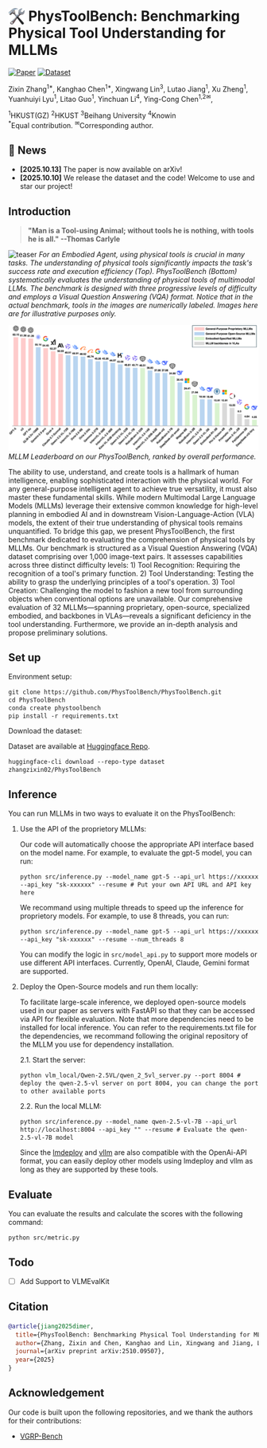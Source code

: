 # <img src="assets/hammer_and_wrench.png" style="height:1.2em; vertical-align:bottom;"/>&nbsp;PhysToolBench: Benchmarking Physical Tool Understanding for MLLMs

[![Paper](https://img.shields.io/badge/arXiv-Paper-b31b1b?logo=arxiv&logoColor=white)](https://arxiv.org/abs/2510.09507)
[![Dataset](https://img.shields.io/badge/🤗%20HuggingFace-Data%20-yellow)](https://huggingface.co/datasets/zhangzixin02/PhysToolBench)

Zixin Zhang<sup>1*</sup>,
Kanghao Chen<sup>1*</sup>,
Xingwang Lin<sup>3</sup>,
Lutao Jiang<sup>1</sup>,
Xu Zheng<sup>1</sup>,
Yuanhuiyi Lyu<sup>1</sup>,
Litao Guo<sup>1</sup>,
Yinchuan Li<sup>4</sup>,
Ying-Cong Chen<sup>1,2&#9993;</sup>,


<span class="author-block"><sup>1</sup>HKUST(GZ)</span>
<span class="author-block"><sup>2</sup>HKUST</span>
<span class="author-block"><sup>3</sup>Beihang University</span>
<span class="author-block"><sup>4</sup>Knowin</span><br>
<span class="author-block">
    <sup>*</sup>Equal contribution.
    <sup>&#9993;</sup>Corresponding author.
</span>


##  📢 News
- **[2025.10.13]** The paper is now available on arXiv!
- **[2025.10.10]** We release the dataset and the code! Welcome to use and star our project!

## Introduction
> **"Man is a Tool-using Animal; without tools he is nothing, with tools he is all." --Thomas Carlyle**

![teaser](assets/teaser.png) 
*For an Embodied Agent, using physical tools is crucial in many tasks. The understanding of physical tools significantly impacts the task's success rate and execution efficiency (Top). PhysToolBench (Bottom) systematically evaluates the understanding of physical tools of multimodal LLMs. The benchmark is designed with three progressive levels of difficulty and employs a Visual Question Answering (VQA) format. Notice that in the actual benchmark, tools in the images are numerically labeled. Images here are for illustrative purposes only.*


![result](assets/leaderboard.png)
*MLLM Leaderboard on our PhysToolBench, ranked by overall performance.*


The ability to use, understand, and create tools is a hallmark of human intelligence, enabling sophisticated interaction with the physical world. For any general-purpose intelligent agent to achieve true versatility, it must also master these fundamental skills. While modern Multimodal Large Language Models (MLLMs) leverage their extensive common knowledge for high-level planning in embodied AI and in downstream Vision-Language-Action (VLA) models, the extent of their true understanding of physical tools remains unquantified. To bridge this gap, we present PhysToolBench, the first benchmark dedicated to evaluating the comprehension of physical tools by MLLMs. Our benchmark is structured as a Visual Question Answering (VQA) dataset comprising over 1,000 image-text pairs. It assesses capabilities across three distinct difficulty levels: 1) Tool Recognition: Requiring the recognition of a tool's primary function. 2) Tool Understanding: Testing the ability to grasp the underlying principles of a tool's operation. 3) Tool Creation: Challenging the model to fashion a new tool from surrounding objects when conventional options are unavailable. Our comprehensive evaluation of 32 MLLMs—spanning proprietary, open-source, specialized embodied, and backbones in VLAs—reveals a significant deficiency in the tool understanding. Furthermore, we provide an in-depth analysis and propose preliminary solutions.




## Set up

Environment setup:
```shell
git clone https://github.com/PhysToolBench/PhysToolBench.git
cd PhysToolBench
conda create phystoolbench
pip install -r requirements.txt
```
Download the dataset:

Dataset are available at [Huggingface Repo](https://huggingface.co/datasets/zhangzixin02/PhysToolBench).
```shell
huggingface-cli download --repo-type dataset zhangzixin02/PhysToolBench
```


## Inference
You can run MLLMs in two ways to evaluate it on the PhysToolBench:
1. Use the API of the proprietory MLLMs:
    
    Our code will automatically choose the appropriate API interface based on the model name. 
    For example, to evaluate the gpt-5 model, you can run:
    ``` shell
    python src/inference.py --model_name gpt-5 --api_url https://xxxxxx --api_key "sk-xxxxxx" --resume # Put your own API URL and API key here
    ```
    We recommand using multiple threads to speed up the inference for proprietory models. For example, to use 8 threads, you can run:
    ``` shell
    python src/inference.py --model_name gpt-5 --api_url https://xxxxxx --api_key "sk-xxxxxx" --resume --num_threads 8
    ```
    You can modify the logic in `src/model_api.py` to support more models or use different API interfaces. Currently, OpenAI, Claude, Gemini format are supported. 
2. Deploy the Open-Source models and run them locally:

    To facilitate large-scale inference, we deployed open-source models used in our paper as servers with FastAPI so that they can be accessed via API for flexible evaluation. Note that more dependencies need to be installed for local inference. You can refer to the requirements.txt file for the dependencies, we recommand following the original repository of the MLLM you use for dependency installation.
    
    2.1. Start the server:
    ```shell
    python vlm_local/Qwen-2.5VL/qwen_2_5vl_server.py --port 8004 # deploy the qwen-2.5-vl server on port 8004, you can change the port to other available ports
    ```
    2.2. Run the local MLLM:
    ```shell
    python src/inference.py --model_name qwen-2.5-vl-7B --api_url http://localhost:8004 --api_key "" --resume # Evaluate the qwen-2.5-vl-7B model
    ```
    Since the [lmdeploy](https://github.com/InternLM/lmdeploy/blob/main/docs/en/multi_modal/api_server_vl.md) and [vllm](https://docs.vllm.ai/en/latest/getting_started/quickstart.html#openai-compatible-server) are also compatible with the OpenAi-API format, you can easily deploy other models using lmdeploy and vllm as long as they are supported by these tools.

## Evaluate
You can evaluate the results and calculate the scores with the following command:
```shell
python src/metric.py 
```

## Todo
- [ ]  Add Support to VLMEvalKit

## Citation
```bibtex
@article{jiang2025dimer,
  title={PhysToolBench: Benchmarking Physical Tool Understanding for MLLMs},
  author={Zhang, Zixin and Chen, Kanghao and Lin, Xingwang and Jiang, Lutao and Zheng, Xu and Lyu, Yuanhuiyi and Guo, Litao and Li, Yinchuan and Chen, Ying-Cong},
  journal={arXiv preprint arXiv:2510.09507},
  year={2025}
}
```

## Acknowledgement
Our code is built upon the following repositories, and we thank the authors for their contributions:
- [VGRP-Bench](https://github.com/ryf1123/VGRP-Bench)
